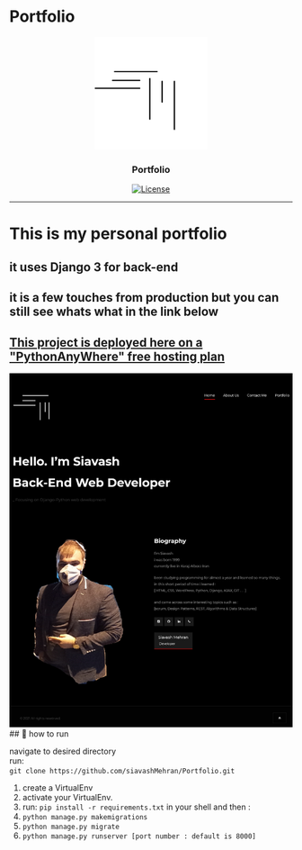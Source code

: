# Portfolio












<p align="center">
  <a href="" rel="noopener">
 <img width=200px height=200px src="https://raw.githubusercontent.com/siavashMehran/Portfolio/master/assets/images/sm.png" alt="Bot logo"></a>
</p>

<h3 align="center">Portfolio</h3>

<div align="center">

[![License](https://img.shields.io/badge/license-MIT-blue.svg)](/LICENSE)

</div>

---

# This is my personal portfolio
<h2>it uses Django 3 for back-end</h2>
<h2>it is a few touches from production but you can still see whats what in the link below</h2>
<h2><a href="https://SiavashMehran.pythonanywhere.com">This project is deployed here on a "PythonAnyWhere" free hosting plan</a></h2>
 <img src="https://raw.githubusercontent.com/siavashMehran/Portfolio/master/Screenshot.png" alt="screenshot of index page"></a>
## 🎈 how to run <a name = "usage"></a>

navigate to desired directory<br>
run:<br>
`git clone https://github.com/siavashMehran/Portfolio.git`<br>

1. create a VirtualEnv
2. activate your VirtualEnv.
3. run: `pip install -r requirements.txt` in your shell and then :
4. `python manage.py makemigrations`
5. `python manage.py migrate`
6. `python manage.py runserver [port number : default is 8000]`

